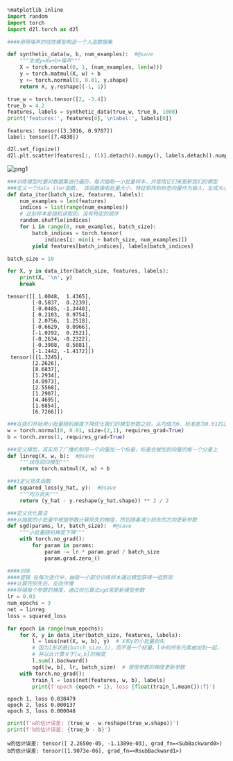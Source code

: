 ```python
%matplotlib inline
import random
import torch
import d2l.torch as d2l
```


```python
####用带噪声的线性模型构造一个人造数据集

def synthetic_data(w, b, num_examples):  #@save
    """生成y=Xw+b+噪声"""
    X = torch.normal(0, 1, (num_examples, len(w)))
    y = torch.matmul(X, w) + b
    y += torch.normal(0, 0.01, y.shape)
    return X, y.reshape((-1, 1))

true_w = torch.tensor([2, -3.4])
true_b = 4.2
features, labels = synthetic_data(true_w, true_b, 1000)
print('features:', features[0],'\nlabel:', labels[0])
```

    features: tensor([3.3016, 0.9787]) 
    label: tensor([7.4830])



```python
d2l.set_figsize()
d2l.plt.scatter(features[:, (1)].detach().numpy(), labels.detach().numpy(), 1);
```


![png1](/img/2024-10-28-1.png)
    



```python
###训练模型时要对数据集进行遍历，每次抽取一小批量样本，并使用它们来更新我们的模型
###定义一个data_iter函数， 该函数接收批量大小、特征矩阵和标签向量作为输入，生成大小为batch_size的小批量。 每个小批量包含一组特征和标签。
def data_iter(batch_size, features, labels):
    num_examples = len(features)
    indices = list(range(num_examples))
    # 这些样本是随机读取的，没有特定的顺序
    random.shuffle(indices)
    for i in range(0, num_examples, batch_size):
        batch_indices = torch.tensor(
            indices[i: min(i + batch_size, num_examples)])
        yield features[batch_indices], labels[batch_indices]
```


```python
batch_size = 10

for X, y in data_iter(batch_size, features, labels):
    print(X, '\n', y)
    break
```

    tensor([[ 1.0048,  1.4365],
            [-0.5837,  0.2239],
            [-0.0485, -1.3440],
            [ 0.2103,  0.9754],
            [ 2.0756,  1.2518],
            [-0.6629,  0.0966],
            [-1.0292,  0.2521],
            [-0.2634, -0.2322],
            [-0.3908,  0.5081],
            [-1.1442, -1.4172]]) 
     tensor([[1.3245],
            [2.2626],
            [8.6837],
            [1.2934],
            [4.0973],
            [2.5568],
            [1.2907],
            [4.4695],
            [1.6854],
            [6.7266]])



```python
###在我们开始用小批量随机梯度下降优化我们的模型参数之前，从均值为0、标准差为0.01的正态分布中采样随机数来初始化权重， 并将偏置初始化为0
w = torch.normal(0, 0.01, size=(2,1), requires_grad=True)
b = torch.zeros(1, requires_grad=True)
```


```python
###定义模型，其实用了广播机制用一个向量加一个标量，标量会被加到向量的每一个分量上
def linreg(X, w, b):  #@save
    """线性回归模型"""
    return torch.matmul(X, w) + b
```


```python
###3定义损失函数
def squared_loss(y_hat, y):  #@save
    """均方损失"""
    return (y_hat - y.reshape(y_hat.shape)) ** 2 / 2
```


```python
###定义优化算法
###从抽取的小批量中根据参数计算损失的梯度，然后随着减少损失的方向更新参数
def sgd(params, lr, batch_size):  #@save
    """小批量随机梯度下降"""
    with torch.no_grad():
        for param in params:
            param -= lr * param.grad / batch_size
            param.grad.zero_()
```


```python
####训练
####逻辑 在每次迭代中，抽取一小部分训练样本通过模型获得一组预测
###计算完损失后，反向传播
###存储每个参数的梯度，通过优化算法sgd来更新模型参数
lr = 0.03
num_epochs = 3
net = linreg
loss = squared_loss

for epoch in range(num_epochs):
    for X, y in data_iter(batch_size, features, labels):
        l = loss(net(X, w, b), y)  # X和y的小批量损失
        # 因为l形状是(batch_size,1)，而不是一个标量。l中的所有元素被加到一起，
        # 并以此计算关于[w,b]的梯度
        l.sum().backward()
        sgd([w, b], lr, batch_size)  # 使用参数的梯度更新参数
    with torch.no_grad():
        train_l = loss(net(features, w, b), labels)
        print(f'epoch {epoch + 1}, loss {float(train_l.mean()):f}')
```

    epoch 1, loss 0.038479
    epoch 2, loss 0.000137
    epoch 3, loss 0.000048



```python
print(f'w的估计误差: {true_w - w.reshape(true_w.shape)}')
print(f'b的估计误差: {true_b - b}')
```

    w的估计误差: tensor([ 2.2650e-05, -1.1389e-03], grad_fn=<SubBackward0>)
    b的估计误差: tensor([1.9073e-06], grad_fn=<RsubBackward1>)



```python

```
